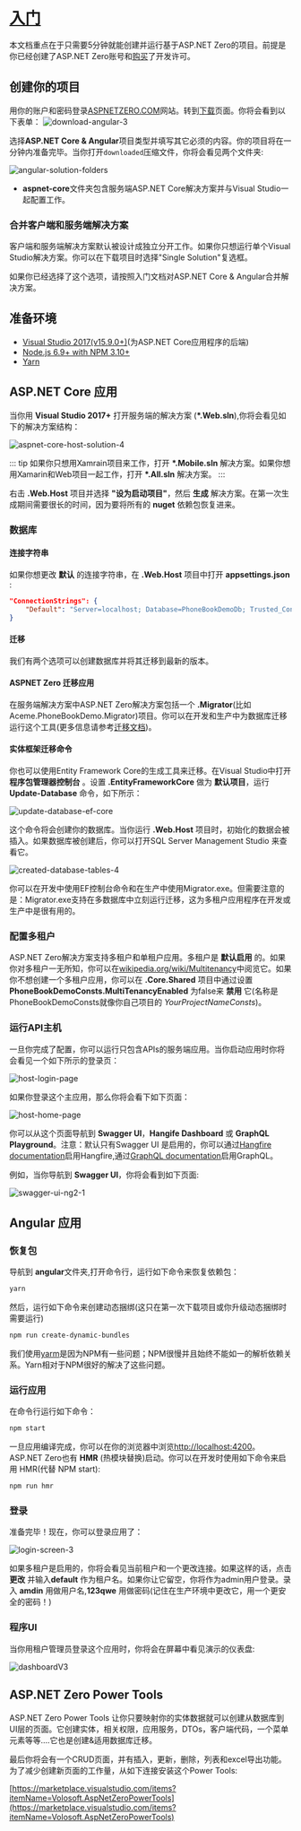 # [入门](https://docs.aspnetzero.com/en/aspnet-core-angular/latest/Getting-Started-Angular)

本文档重点在于只需要5分钟就能创建并运行基于ASP.NET Zero的项目。前提是你已经创建了ASP.NET Zero账号和[购买](https://aspnetzero.com/Pricing)了开发许可。

## 创建你的项目

用你的账户和密码登录[ASPNETZERO.COM](https://aspnetzero.com/Account/Login)网站。转到[下载](https://aspnetzero.com/Download)页面。你将会看到以下表单：
![download-angular-3](/images/aspnetzero/download-angular-3.png)

选择**ASP.NET Core & Angular**项目类型并填写其它必须的内容。你的项目将在一分钟内准备完毕。当你打开`downloaded`压缩文件，你将会看见两个文件夹:

![angular-solution-folders](/images/aspnetzero/angular-solution-folders.png)

- **aspnet-core**文件夹包含服务端ASP.NET Core解决方案并与Visual Studio一起配置工作。

### 合并客户端和服务端解决方案

客户端和服务端解决方案默认被设计成独立分开工作。如果你只想运行单个Visual Studio解决方案。你可以在下载项目时选择"Single Solution"复选框。

如果你已经选择了这个选项，请按照入门文档对ASP.NET Core & Angular合并解决方案。

## 准备环境

- [Visual Studio 2017(v15.9.0+)](https://visualstudio.microsoft.com/zh-hans/)(为ASP.NET Core应用程序的后端)
- [Node.js 6.9+ with NPM 3.10+](https://nodejs.org/en/download/)
- [Yarn](https://yarnpkg.com/)

## ASP.NET Core 应用

当你用 **Visual Studio 2017+** 打开服务端的解决方案 (**\*.Web.sln**),你将会看见如下的解决方案结构：

![aspnet-core-host-solution-4](/images/aspnetzero/aspnet-core-host-solution-4.png)

::: tip
如果你只想用Xamrain项目来工作，打开 **\*.Mobile.sln** 解决方案。如果你想用Xamarin和Web项目一起工作，打开 **\*.All.sln** 解决方案。
:::

右击 **.Web.Host** 项目并选择 **"设为启动项目"**，然后 **生成** 解决方案。在第一次生成期间需要很长的时间，因为要将所有的 **nuget** 依赖包恢复进来。

### 数据库

#### 连接字符串

如果你想更改 **默认** 的连接字符串，在 **.Web.Host** 项目中打开 **appsettings.json** :

``` json
"ConnectionStrings": {
    "Default": "Server=localhost; Database=PhoneBookDemoDb; Trusted_Connection=True;"
}
```

#### 迁移

我们有两个选项可以创建数据库并将其迁移到最新的版本。

#### ASPNET Zero 迁移应用

在服务端解决方案中ASP.NET Zero解决方案包括一个 **.Migrator**(比如Aceme.PhoneBookDemo.Migrator)项目。你可以在开发和生产中为数据库迁移运行这个工具(更多信息请参考[迁移文档](https://docs.aspnetzero.com/en/aspnet-core-angular/latest/Migrator-Console-Application))。

#### 实体框架迁移命令

你也可以使用Entity Framework Core的生成工具来迁移。在Visual Studio中打开 **程序包管理器控制台** 。设置 **.EntityFrameworkCore** 做为 **默认项目**，运行 **Update-Database** 命令，如下所示：

![update-database-ef-core](/images/aspnetzero/update-database-ef-core.png)

这个命令将会创建你的数据库。当你运行 **.Web.Host** 项目时，初始化的数据会被插入。如果数据库被创建后，你可以打开SQL Server Management Studio 来查看它。

![created-database-tables-4](/images/aspnetzero/created-database-tables-4.png)

你可以在开发中使用EF控制台命令和在生产中使用Migrator.exe。但需要注意的是：Migrator.exe支持在多数据库中立刻运行迁移，这为多租户应用程序在开发或生产中是很有用的。

### 配置多租户

ASP.NET Zero解决方案支持多租户和单租户应用。多租户是 **默认启用** 的。如果你对多租户一无所知，你可以在[wikipedia.org/wiki/Multitenancy](https://en.wikipedia.org/wiki/Multitenancy)中阅览它。如果你不想创建一个多租户应用，你可以在 **.Core.Shared** 项目中通过设置 **PhoneBookDemoConsts.MultiTenancyEnabled** 为false来 **禁用** 它(名称是PhoneBookDemoConsts就像你自己项目的 *YourProjectNameConsts*)。

### 运行API主机

一旦你完成了配置，你可以运行只包含APIs的服务端应用。当你启动应用时你将会看见一个如下所示的登录页：

![host-login-page](/images/aspnetzero/host-login-page.png)

如果你登录这个主应用，那么你将会看下如下页面：

![host-home-page](/images/aspnetzero/host-home-page.png)

你可以从这个页面导航到 **Swagger UI**，**Hangife Dashboard** 或 **GraphQL Playground**。注意：默认只有Swagger UI 是启用的，你可以通过[Hangfire documentation](https://docs.aspnetzero.com/en/aspnet-core-angular/latest/Infrastructure-Background-Jobs)启用Hangfire,通过[GraphQL documentation](https://docs.aspnetzero.com/en/aspnet-core-angular/latest/GraphQL)启用GraphQL。

例如，当你导航到 **Swagger UI**，你将会看到如下页面:

![swagger-ui-ng2-1](/images/aspnetzero/swagger-ui-ng2-1.png)

## Angular 应用

### 恢复包

导航到 **angular**文件夹,打开命令行，运行如下命令来恢复依赖包：

```bash
yarn
```

然后，运行如下命令来创建动态捆绑(这只在第一次下载项目或你升级动态捆绑时需要运行)

```bash
npm run create-dynamic-bundles
```

我们使用[yarm](https://yarnpkg.com)是因为NPM有一些问题；NPM很慢并且始终不能如一的解析依赖关系。Yarn相对于NPM很好的解决了这些问题。

### 运行应用

在命令行运行如下命令：

```bash
npm start
```

一旦应用编译完成，你可以在你的浏览器中浏览[http://localhost:4200](http://localhost:4200)。ASP.NET Zero也有 **HMR** (热模块替换)启动。你可以在开发时使用如下命令来启用 HMR(代替 NPM start):

``` bash
npm run hmr
```

### 登录

准备完毕！现在，你可以登录应用了：

![login-screen-3](/images/aspnetzero/login-screen-3.png)

如果多租户是启用的，你将会看见当前租户和一个更改连接。如果这样的话，点击 **更改** 并输入**default** 作为租户名。如果你让它留空，你将作为admin用户登录。录入 **amdin** 用做用户名,**123qwe** 用做密码(记住在生产环境中更改它，用一个更安全的密码！)

### 程序UI

当你用租户管理员登录这个应用时，你将会在屏幕中看见演示的仪表盘:

![dashboardV3](/images/aspnetzero/dashboardV3.png)

## ASP.NET Zero Power Tools

ASP.NET Zero Power Tools 让你只要映射你的实体数据就可以创建从数据库到UI层的页面。它创建实体，相关权限，应用服务，DTOs，客户端代码，一个菜单元素等等....它也是创建&适用数据库迁移。

最后你将会有一个CRUD页面，并有插入，更新，删除，列表和excel导出功能。为了减少创建新页面的工作量，从如下连接安装这个Power Tools:

[https://marketplace.visualstudio.com/items?itemName=Volosoft.AspNetZeroPowerTools](https://marketplace.visualstudio.com/items?itemName=Volosoft.AspNetZeroPowerTools)
